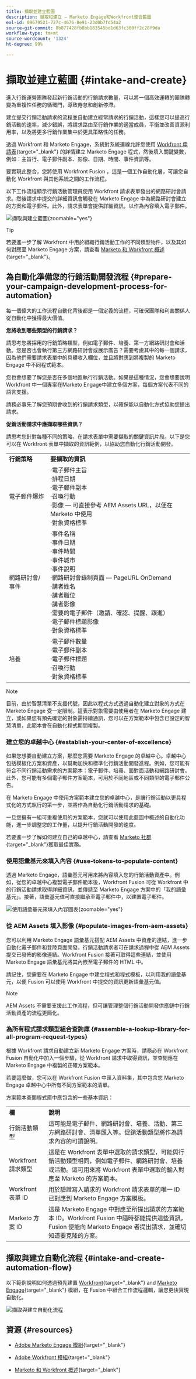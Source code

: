 ```yaml
---
title: 擷取並建立藍圖
description: 擷取和建立 — Marketo Engage和Workfront整合藍圖
exl-id: 09679521-727c-4676-8e91-23d0b7fd54a2
source-git-commit: 8b077428fb8bb183545bd1d63fc300ff2c28f9da
workflow-type: tm+mt
source-wordcount: '1324'
ht-degree: 99%

---
```


# 擷取並建立藍圖 {#intake-and-create}

進入行銷運營團隊發起新行銷活動的行銷請求數量，可以將一個高效運轉的團隊轉變為重複性任務的循環門，導致倦怠和創新停滯。

建立提交行銷活動請求的流程並自動建立經常請求的行銷活動，這樣您可以提高行銷活動的速率，減少錯誤，將請求路由至行銷作業的適當成員，平衡並改善資源利用率，以及將更多行銷作業集中於更具策略性的任務。

透過 Workfront 和 Marketo Engage，系統對系統連線允許您使用 [Workfront 申請表](https://experienceleague.adobe.com/docs/workfront/using/administration-and-setup/customize/custom-forms/custom-form-builder/use-the-custom-form-builder/create-or-edit-a-custom-form.html?lang=zh-Hant){target="_blank"} 的詳情建立 Marketo Engage 程式，然後填入關鍵變數，例如：主旨行、電子郵件副本、影像、日期、時間、事件資訊等。

要實現此整合，您將使用 Workfront Fusion ，這是一個工作自動化層，可讓您自動化 Workfront 與其他系統之間的工作流程。

以下工作流程顯示行銷活動管理員使用 Workfront 請求表單發出的網路研討會請求。然後請求中提交的詳細資訊會觸發在 Marketo Engage 中為網路研討會建立的方案和電子郵件。此外，請求表單會提供詳細資訊，以作為內容填入電子郵件。

![擷取與建立藍圖](assets/intake-and-create-1.png){zoomable=&quot;yes&quot;}

>[!TIP]
>
>若要進一步了解 Workfront 中用於組織行銷活動工作的不同類型物件，以及其如何對應至 Marketo Engage 方案，請查看 [Marketo 和 Workfront 概述](/help/blueprints/b2b/marketo-engage-and-workfront-integration-blueprint/overview.md){target="_blank"}。

## 為自動化準備您的行銷活動開發流程 {#prepare-your-campaign-development-process-for-automation}

每一個偉大的工作流程自動化背後都是一個定義的流程，可確保團隊和利害關係人從自動化中獲得最大價值。

**您將收到哪些類型的行銷請求？**

請思考您將採用的行銷策略類型，例如電子郵件、培養、第一方網路研討會和活動。您是否也會執行第三方網路研討會或展示廣告？需要考慮其中的每一個請求，因為他們需要請求表單中的具體收入欄位，並且將對應到將複製的 Marketo Engage 中不同程式範本。

您也會想要了解您是否在多個地區執行行銷活動。如果是這種情況，您會想要說明 Workfront 中一個專案在Marketo Engage中建立多個方案，每個方案代表不同的語言支援。

請務必事先了解您預期會收到的行銷請求類型，以確保能以自動化方式協助您提出請求。

**促銷活動請求中應擷取哪些資訊？**

請思考您針對每種不同的策略，在請求表單中需要擷取的關鍵資訊片段。以下是您可以在 Workfront 表單中擷取的資訊範例，以協助您自動化行銷活動開發。

<table> 
  <tr> 
   <td><b>行銷策略</b></td>
   <td><b>要擷取的資訊</b></td>
  </tr>
  <tr> 
   <td>電子郵件爆炸</td>
   <td>·電子郵件主旨<br />
·排程日期<br />
·電子郵件副本<br />
·召喚行動<br />
·影像 — 可直接參考 AEM Assets URL，以便在 Marketo 中使用<br />
·對象資格標準</td>
  </tr>
  <tr>
   <td>網路研討會/事件</td>
   <td>·事件名稱<br />
·事件日期<br />
·事件時間<br />
·事件城市<br />
·事件說明<br />
·網路研討會錄制頁面 — PageURL OnDemand<br />
·講者姓名<br />
·講者職位<br />
·講者影像<br />
·需要的電子郵件（邀請、確認、提醒、跟進）<br />
·電子郵件標題影像<br />
·對象資格標準</td>
  </tr>
  <tr>
   <td>培養</td>
   <td>·電子郵件數量<br />
·電子郵件副本<br />
·電子郵件標題<br />
·召喚行動<br />
·對象資格標準</td>
  </tr>
  </tbody>
</table>

>[!NOTE]
>
>目前，由於智慧清單不支援代號，因此以程式方式透過自動化建立對象的方式在 Marketo Engage 受一定限制。這表示對象需要由使用者在 Marketo Engage 建立，或如果您有預先確定的對象需持續通訊，您可以在方案範本中包含已設定的智慧清單，此範本會在自動化程式期間複製。

### 建立您的卓越中心 {#establish-your-center-of-excellence}

如果您想要自動建立方案，那麼您需要 Marketo Engage 的卓越中心。卓越中心包括模板化方案和資產，以幫助加快和標準化行銷活動開發進程。例如，您可能有符合不同行銷活動需求的方案範本：電子郵件、培養、面對面活動和網路研討會。此外，您可能有多個電子郵件方案範本，可用於不同地區或不同類型的電子郵件公告。

在 Marketo Engage 中使用方案範本建立您的卓越中心，是讓行銷活動以更具程式化的方式執行的第一步，並將作為自動化行銷活動請求的基礎。

一旦您擁有一組可重複使用的方案範本，您就可以使用此藍圖中概述的自動化功能，進一步調整您的工作量，以提升行銷活動開發的速度。

若要進一步了解如何建立自己的卓越中心，請查看 [Marketo 社群](https://nation.marketo.com/t5/product-blogs/marketo-master-class-center-of-excellence-with-chelsea-kiko/ba-p/243221){target="_blank"}獲取最佳實務。

### 使用語彙基元來填入內容 {#use-tokens-to-populate-content}

透過 Marketo Engage，語彙基元可用來將內容填入您的行銷活動資產中。例如，從您的卓越中心複製電子郵件範本後，Workfront Fusion 可從 Workfront 中的行銷活動請求取得詳細資訊，並傳遞至 Marketo Engage 方案中的「我的語彙基元」。接著，語彙基元值可直接繼承至電子郵件中，以建置電子郵件。

![使用語彙基元來填入內容圖表](assets/intake-and-create-2.png){zoomable=&quot;yes&quot;}

### 從 AEM Assets 填入影像 {#populate-images-from-aem-assets}

您可以利用 Marketo Engage 語彙基元搭配 AEM Assets 中資產的連結，進一步自動化電子郵件和登陸頁面開發。行銷活動請求者可在請求過程中從 AEM Assets 提交已發佈的影像連結。Workfront Fusion 接著可取得這些連結，並使用 Marketo Engage 語彙基元將其內嵌至電子郵件的 HTML 中。

請記住，您需要在 Marketo Engage 中建立程式和程式模板，以利用我的語彙基元，以便 Fusion 可以使用 Workfront 中提交的資訊更新語彙基元值。

>[!NOTE]
>
>AEM Assets 不需要支援此工作流程，但可讓管理整個行銷活動開發供應鏈中行銷活動資產的流程更簡化。

### 為所有程式請求類型組合查詢庫 {#assemble-a-lookup-library-for-all-program-request-types}

根據 Workfront 請求自動建立新 Marketo Engage 方案時，請務必在 Workfront Fusion 自動化中加入一個步驟，從 Workfront 請求中取得資訊，並查閱應在 Marketo Engage 中複製的正確方案範本。

若要這麼做，您可以在 Workfront Fusion 中匯入資料集，其中包含您 Marketo Engage 卓越中心中所有不同方案範本的清單。

方案範本查閱程式庫中應包含的一些基本資訊：

<table> 
  <tr> 
   <td><b>欄</b></td>
   <td><b>說明</b></td>
  </tr>
  <tr> 
   <td>行銷活動類型</td>
   <td>這可能是電子郵件、網路研討會、培養、活動、第三方網路研討會、清單匯入等。促銷活動類型將作為請求內容的可讀說明。</td>
  </tr>
  <tr> 
   <td>Workfront 請求類型</td>
   <td>這是在 Workfront 表單中選取的請求類型，可能與行銷活動類型相同，例如電子郵件、網路研討會、培養或活動。這可用來將 Workfront 表單中選取的輸入對應至 Marketo 的方案範本。</td>
  </tr>
  <tr> 
   <td>Workfront 表單 ID</td>
   <td>用於驗證寫入請求的 Workfront 請求表單的唯一 ID 已對應到 Marketo Engage 方案模板。</td>
  </tr>
  <tr> 
   <td>Marketo 方案 ID</td>
   <td>這是 Marketo Engage 中對應至所提出請求的方案範本 ID。Workfront Fusion 中隨時都能提供這些資訊，Fusion 便能向 Marketo Engage 者提出請求，並確切知道要克隆的方案。</td>
  </tr>
  </tbody>
</table>

## 擷取與建立自動化流程 {#intake-and-create-automation-flow}

以下範例說明如何透過預先建置 [Workfront](https://experienceleague.adobe.com/docs/workfront/using/adobe-workfront-fusion/fusion-apps-and-modules/workfront-modules.html?lang=zh-Hant){target="_blank"} and [Marketo Engage](https://experienceleague.adobe.com/docs/workfront/using/adobe-workfront-fusion/fusion-apps-and-modules/marketo-modules.html?lang=zh-Hant){target="_blank"} 模組，在 Fusion 中組合工作流程邏輯，讓您更快實現自動化。

![擷取與建立自動化流程](assets/intake-and-create-3.png)

## 資源 {#resources}

* [Adobe Marketo Engage 模組](https://experienceleague.adobe.com/docs/workfront/using/adobe-workfront-fusion/fusion-apps-and-modules/marketo-modules.html?lang=zh-Hant){target="_blank"}

* [Adobe Workfront 模組](https://experienceleague.adobe.com/docs/workfront/using/adobe-workfront-fusion/fusion-apps-and-modules/workfront-modules.html?lang=zh-Hant){target="_blank"}

* [Marketo 和 Workfront 概述](/help/blueprints/b2b/marketo-engage-and-workfront-integration-blueprint/overview.md){target="_blank"}
